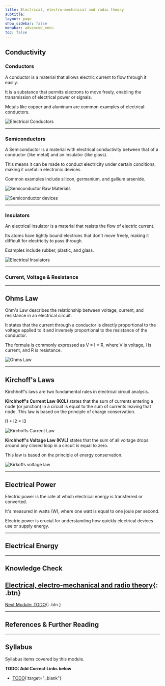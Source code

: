 ```yaml
---
title: Electrical, electro-mechanical and radio theory
subtitle: 
layout: page
show_sidebar: false
menubar: advanced_menu
toc: false
---
```


## Conductivity

### Conductors

A conductor is a material that allows electric current to flow through it easily.

It is a substance that permits electrons to move freely, enabling the transmission of electrical power or signals. 

Metals like copper and aluminum are common examples of electrical conductors.

![Electrical Conductors](../../assets/conductors-electrical.png)

---

### Semiconductors

A Semiconductor is a material with electrical conductivity between that of a conductor (like metal) and an insulator (like glass).

This means it can be made to conduct electricity under certain conditions, making it useful in electronic devices.

Common examples include silicon, germanium, and gallium arsenide.

![Semiconductor Raw Materials](../../assets/semiconductor_raw_materials.png)

![Semiconductor devices](../../assets/semiconductor_devices.png)

---

### Insulators

An electrical insulator is a material that resists the flow of electric current. 

Its atoms have tightly bound electrons that don't move freely, making it difficult for electricity to pass through.

Examples include rubber, plastic, and glass.

![Electrical Insulators](../../assets/electrical-insulators.png)

---

### Current, Voltage & Resistance

---

## Ohms Law

Ohm's Law describes the relationship between voltage, current, and resistance in an electrical circuit.

It states that the current through a conductor is directly proportional to the voltage applied to it and inversely proportional to the resistance of the conductor.

The formula is commonly expressed as V = I * R, where V is voltage, I is current, and R is resistance.

![Ohms Law](../../assets/ohms_law.png)

---

## Kirchoff's Laws

Kirchhoff's laws are two fundamental rules in electrical circuit analysis.

**Kirchhoff's Current Law (KCL)** states that the sum of currents entering a node (or junction) in a circuit is equal to the sum of currents leaving that node. This law is based on the principle of charge conservation.

I1 + I2 = I3

![Kirchoffs Current Law](../../assets/Kirkoffs_current_law.png)

**Kirchhoff's Voltage Law (KVL)** states that the sum of all voltage drops around any closed loop in a circuit is equal to zero.

This law is based on the principle of energy conservation.

![Kirkoffs voltage law](../../assets/Kirkoffs_voltage_law.png)

---

## Electrical Power

Electric power is the rate at which electrical energy is transferred or converted.

It's measured in watts (W), where one watt is equal to one joule per second.

Electric power is crucial for understanding how quickly electrical devices use or supply energy.

---

## Electrical Energy

---

## Knowledge Check

[Electrical, electro-mechanical and radio theory](../quiz/electrical_quiz/){: .btn}
---

[Next Module: TODO](./todo){: .btn }

---

## References & Further Reading

---

## Syllabus

Syllabus items covered by this module.

**TODO: Add Correct Links below**  

- [TODO](../todo/){:target="_blank"}

